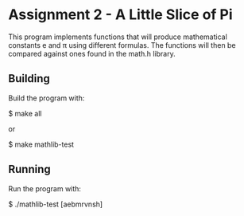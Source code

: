 # Assignment 2 - A Little Slice of Pi

This program implements functions that will produce mathematical constants e and π using different formulas.
The functions will then be compared against ones found in the math.h library. 

## Building 

Build the program with:

$ make all 

or 

$ make mathlib-test

## Running

Run the program with:

$ ./mathlib-test [aebmrvnsh]  
